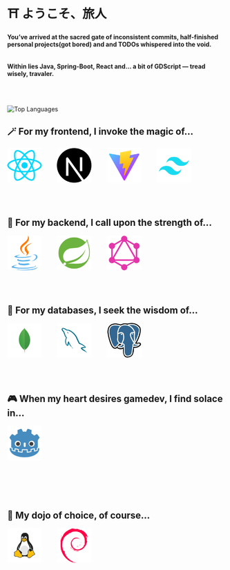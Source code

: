 # ⛩️ ようこそ、旅人  
**You’ve arrived at the sacred gate of inconsistent commits, half-finished personal projects(got bored) and and TODOs whispered into the void.**
<br>
<br>
<br>
**Within lies Java, Spring-Boot, React and... a bit of GDScript — tread wisely, travaler.**
<br>
<br>
<br>
<br>

![Top Languages](https://github-readme-stats.vercel.app/api/top-langs/?username=MK629&theme=buefy&show_icons=true)


<h2>🪄 For my frontend, I invoke the magic of...</h2>
<p>
  <img src="assets/React.png" width="80"/>&nbsp;&nbsp;&nbsp;&nbsp;&nbsp;&nbsp;&nbsp;&nbsp;
  <img src="assets/NextJs.png" width="80"/>&nbsp;&nbsp;&nbsp;&nbsp;&nbsp;&nbsp;&nbsp;&nbsp;
  <img src="assets/Vite.png" width="80"/>&nbsp;&nbsp;&nbsp;&nbsp;&nbsp;&nbsp;&nbsp;&nbsp;
  <img src="assets/Tailwind.png" width="80"/>
</p>

<br>
<br>

<h2>🏰 For my backend, I call upon the strength of...</h2>

<p>
  <img src="assets/Java.png" width="80"/>&nbsp;&nbsp;&nbsp;&nbsp;&nbsp;&nbsp;&nbsp;&nbsp;
  <img src="assets/Spring.png" width="80"/>&nbsp;&nbsp;&nbsp;&nbsp;&nbsp;&nbsp;&nbsp;&nbsp;
  <img src="assets/GraphQL.png" width="80"/>
</p>

<br>
<br>

<h2>📜 For my databases, I seek the wisdom of...</h2>

<p>
  <img src="assets/MongoDb.png" width="80"/>&nbsp;&nbsp;&nbsp;&nbsp;&nbsp;&nbsp;&nbsp;&nbsp;
  <img src="assets/MySQL.png" width="80"/>&nbsp;&nbsp;&nbsp;&nbsp;&nbsp;&nbsp;&nbsp;&nbsp;
  <img src="assets/PostgreSQL.png" width="80"/>
</p>

<br>
<br>

<h2>🎮 When my heart desires gamedev, I find solace in...</h2>

<p>
  <img src="assets/Godot.png" width="80"/>
</p>

<br>
<br>
<br>
<br>

<h2>🏯 My dojo of choice, of course...</h2>
<p>
  <img src="assets/Tux.png" width="80"/>&nbsp;&nbsp;&nbsp;&nbsp;&nbsp;&nbsp;&nbsp;&nbsp;
  <img src="assets/Debian.png" width="80"/>
</p>
